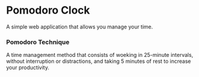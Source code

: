 # Pomodoro Clock
A simple web application that allows you manage your time.

### Pomodoro Technique
A time management method that consists of woeking in 25-minute intervals, without interruption or distractions, and taking 5 minutes of rest to increase your productivity.